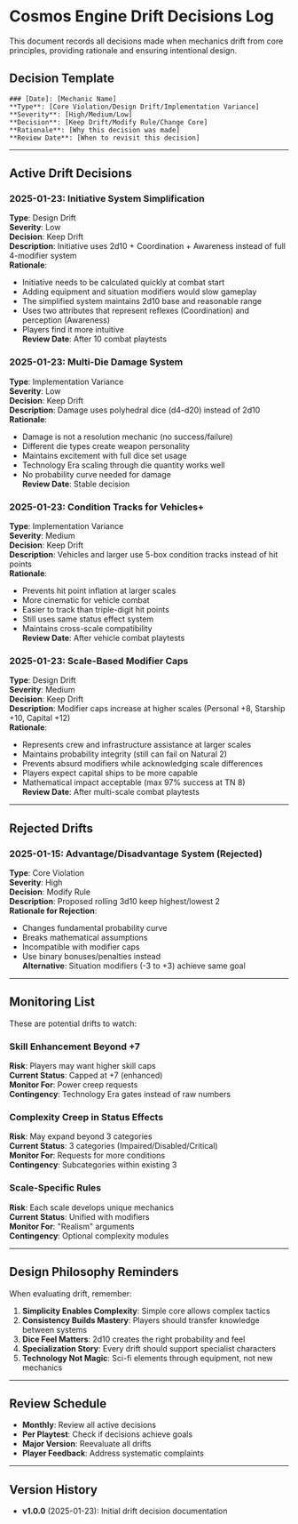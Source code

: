 # Cosmos Engine Drift Decisions Log

This document records all decisions made when mechanics drift from core principles, providing rationale and ensuring intentional design.

## Decision Template
```
### [Date]: [Mechanic Name]
**Type**: [Core Violation/Design Drift/Implementation Variance]
**Severity**: [High/Medium/Low]
**Decision**: [Keep Drift/Modify Rule/Change Core]
**Rationale**: [Why this decision was made]
**Review Date**: [When to revisit this decision]
```

---

## Active Drift Decisions

### 2025-01-23: Initiative System Simplification
**Type**: Design Drift  
**Severity**: Low  
**Decision**: Keep Drift  
**Description**: Initiative uses 2d10 + Coordination + Awareness instead of full 4-modifier system  
**Rationale**: 
- Initiative needs to be calculated quickly at combat start
- Adding equipment and situation modifiers would slow gameplay
- The simplified system maintains 2d10 base and reasonable range
- Uses two attributes that represent reflexes (Coordination) and perception (Awareness)
- Players find it more intuitive  
**Review Date**: After 10 combat playtests

### 2025-01-23: Multi-Die Damage System
**Type**: Implementation Variance  
**Severity**: Low  
**Decision**: Keep Drift  
**Description**: Damage uses polyhedral dice (d4-d20) instead of 2d10  
**Rationale**:
- Damage is not a resolution mechanic (no success/failure)
- Different die types create weapon personality
- Maintains excitement with full dice set usage
- Technology Era scaling through die quantity works well
- No probability curve needed for damage  
**Review Date**: Stable decision

### 2025-01-23: Condition Tracks for Vehicles+
**Type**: Implementation Variance  
**Severity**: Medium  
**Decision**: Keep Drift  
**Description**: Vehicles and larger use 5-box condition tracks instead of hit points  
**Rationale**:
- Prevents hit point inflation at larger scales
- More cinematic for vehicle combat
- Easier to track than triple-digit hit points
- Still uses same status effect system
- Maintains cross-scale compatibility  
**Review Date**: After vehicle combat playtests

### 2025-01-23: Scale-Based Modifier Caps
**Type**: Design Drift  
**Severity**: Medium  
**Decision**: Keep Drift  
**Description**: Modifier caps increase at higher scales (Personal +8, Starship +10, Capital +12)  
**Rationale**:
- Represents crew and infrastructure assistance at larger scales
- Maintains probability integrity (still can fail on Natural 2)
- Prevents absurd modifiers while acknowledging scale differences
- Players expect capital ships to be more capable
- Mathematical impact acceptable (max 97% success at TN 8)  
**Review Date**: After multi-scale combat playtests

---

## Rejected Drifts

### 2025-01-15: Advantage/Disadvantage System (Rejected)
**Type**: Core Violation  
**Severity**: High  
**Decision**: Modify Rule  
**Description**: Proposed rolling 3d10 keep highest/lowest 2  
**Rationale for Rejection**:
- Changes fundamental probability curve
- Breaks mathematical assumptions
- Incompatible with modifier caps
- Use binary bonuses/penalties instead  
**Alternative**: Situation modifiers (-3 to +3) achieve same goal

---

## Monitoring List

These are potential drifts to watch:

### Skill Enhancement Beyond +7
**Risk**: Players may want higher skill caps  
**Current Status**: Capped at +7 (enhanced)  
**Monitor For**: Power creep requests  
**Contingency**: Technology Era gates instead of raw numbers

### Complexity Creep in Status Effects
**Risk**: May expand beyond 3 categories  
**Current Status**: 3 categories (Impaired/Disabled/Critical)  
**Monitor For**: Requests for more conditions  
**Contingency**: Subcategories within existing 3

### Scale-Specific Rules
**Risk**: Each scale develops unique mechanics  
**Current Status**: Unified with modifiers  
**Monitor For**: "Realism" arguments  
**Contingency**: Optional complexity modules

---

## Design Philosophy Reminders

When evaluating drift, remember:

1. **Simplicity Enables Complexity**: Simple core allows complex tactics
2. **Consistency Builds Mastery**: Players should transfer knowledge between systems
3. **Dice Feel Matters**: 2d10 creates the right probability and feel
4. **Specialization Story**: Every drift should support specialist characters
5. **Technology Not Magic**: Sci-fi elements through equipment, not new mechanics

---

## Review Schedule

- **Monthly**: Review all active decisions
- **Per Playtest**: Check if decisions achieve goals
- **Major Version**: Reevaluate all drifts
- **Player Feedback**: Address systematic complaints

---

## Version History
- **v1.0.0** (2025-01-23): Initial drift decision documentation
